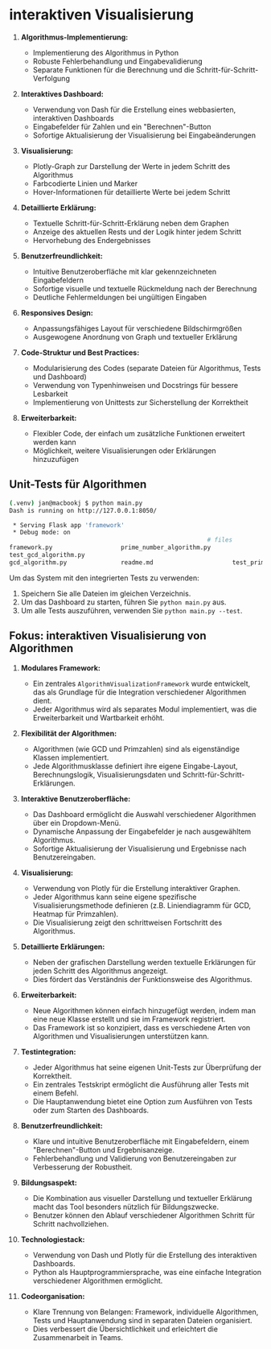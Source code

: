 # interaktiven Visualisierung

1. **Algorithmus-Implementierung:**
   - Implementierung des Algorithmus in Python
   - Robuste Fehlerbehandlung und Eingabevalidierung
   - Separate Funktionen für die Berechnung und die Schritt-für-Schritt-Verfolgung

2. **Interaktives Dashboard:**
   - Verwendung von Dash für die Erstellung eines webbasierten, interaktiven Dashboards
   - Eingabefelder für Zahlen und ein "Berechnen"-Button
   - Sofortige Aktualisierung der Visualisierung bei Eingabeänderungen

3. **Visualisierung:**
   - Plotly-Graph zur Darstellung der Werte in jedem Schritt des Algorithmus
   - Farbcodierte Linien und Marker
   - Hover-Informationen für detaillierte Werte bei jedem Schritt

4. **Detaillierte Erklärung:**
   - Textuelle Schritt-für-Schritt-Erklärung neben dem Graphen
   - Anzeige des aktuellen Rests und der Logik hinter jedem Schritt
   - Hervorhebung des Endergebnisses

5. **Benutzerfreundlichkeit:**
   - Intuitive Benutzeroberfläche mit klar gekennzeichneten Eingabefeldern
   - Sofortige visuelle und textuelle Rückmeldung nach der Berechnung
   - Deutliche Fehlermeldungen bei ungültigen Eingaben

6. **Responsives Design:**
   - Anpassungsfähiges Layout für verschiedene Bildschirmgrößen
   - Ausgewogene Anordnung von Graph und textueller Erklärung

7. **Code-Struktur und Best Practices:**
   - Modularisierung des Codes (separate Dateien für Algorithmus, Tests und Dashboard)
   - Verwendung von Typenhinweisen und Docstrings für bessere Lesbarkeit
   - Implementierung von Unittests zur Sicherstellung der Korrektheit

8. **Erweiterbarkeit:**
   - Flexibler Code, der einfach um zusätzliche Funktionen erweitert werden kann
   - Möglichkeit, weitere Visualisierungen oder Erklärungen hinzuzufügen

## Unit-Tests für Algorithmen

```bash
(.venv) jan@macbookj $ python main.py       
Dash is running on http://127.0.0.1:8050/

 * Serving Flask app 'framework'
 * Debug mode: on
                                                       # files                                                 main.py                                                run_tests.py
framework.py                   prime_number_algorithm.py      
test_gcd_algorithm.py
gcd_algorithm.py               readme.md                      test_prime_number_algorithm.py
```

Um das System mit den integrierten Tests zu verwenden:

1. Speichern Sie alle Dateien im gleichen Verzeichnis.
2. Um das Dashboard zu starten, führen Sie `python main.py` aus.
3. Um alle Tests auszuführen, verwenden Sie `python main.py --test`.

## Fokus: interaktiven Visualisierung von Algorithmen

1. **Modulares Framework:**
   - Ein zentrales `AlgorithmVisualizationFramework` wurde entwickelt, das als Grundlage für die Integration verschiedener Algorithmen dient.
   - Jeder Algorithmus wird als separates Modul implementiert, was die Erweiterbarkeit und Wartbarkeit erhöht.

2. **Flexibilität der Algorithmen:**
   - Algorithmen (wie GCD und Primzahlen) sind als eigenständige Klassen implementiert.
   - Jede Algorithmusklasse definiert ihre eigene Eingabe-Layout, Berechnungslogik, Visualisierungsdaten und Schritt-für-Schritt-Erklärungen.

3. **Interaktive Benutzeroberfläche:**
   - Das Dashboard ermöglicht die Auswahl verschiedener Algorithmen über ein Dropdown-Menü.
   - Dynamische Anpassung der Eingabefelder je nach ausgewähltem Algorithmus.
   - Sofortige Aktualisierung der Visualisierung und Ergebnisse nach Benutzereingaben.

4. **Visualisierung:**
   - Verwendung von Plotly für die Erstellung interaktiver Graphen.
   - Jeder Algorithmus kann seine eigene spezifische Visualisierungsmethode definieren (z.B. Liniendiagramm für GCD, Heatmap für Primzahlen).
   - Die Visualisierung zeigt den schrittweisen Fortschritt des Algorithmus.

5. **Detaillierte Erklärungen:**
   - Neben der grafischen Darstellung werden textuelle Erklärungen für jeden Schritt des Algorithmus angezeigt.
   - Dies fördert das Verständnis der Funktionsweise des Algorithmus.

6. **Erweiterbarkeit:**
   - Neue Algorithmen können einfach hinzugefügt werden, indem man eine neue Klasse erstellt und sie im Framework registriert.
   - Das Framework ist so konzipiert, dass es verschiedene Arten von Algorithmen und Visualisierungen unterstützen kann.

7. **Testintegration:**
   - Jeder Algorithmus hat seine eigenen Unit-Tests zur Überprüfung der Korrektheit.
   - Ein zentrales Testskript ermöglicht die Ausführung aller Tests mit einem Befehl.
   - Die Hauptanwendung bietet eine Option zum Ausführen von Tests oder zum Starten des Dashboards.

8. **Benutzerfreundlichkeit:**
   - Klare und intuitive Benutzeroberfläche mit Eingabefeldern, einem "Berechnen"-Button und Ergebnisanzeige.
   - Fehlerbehandlung und Validierung von Benutzereingaben zur Verbesserung der Robustheit.

9. **Bildungsaspekt:**
   - Die Kombination aus visueller Darstellung und textueller Erklärung macht das Tool besonders nützlich für Bildungszwecke.
   - Benutzer können den Ablauf verschiedener Algorithmen Schritt für Schritt nachvollziehen.

10. **Technologiestack:**
    - Verwendung von Dash und Plotly für die Erstellung des interaktiven Dashboards.
    - Python als Hauptprogrammiersprache, was eine einfache Integration verschiedener Algorithmen ermöglicht.

11. **Codeorganisation:**
    - Klare Trennung von Belangen: Framework, individuelle Algorithmen, Tests und Hauptanwendung sind in separaten Dateien organisiert.
    - Dies verbessert die Übersichtlichkeit und erleichtert die Zusammenarbeit in Teams.
